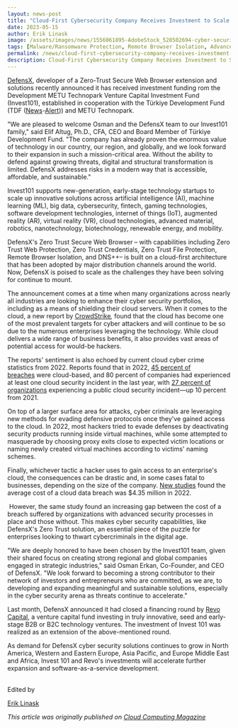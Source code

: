 ```yaml
---
layout: news-post
title: "Cloud-First Cybersecurity Company Receives Investment to Scale Up Zero Trust Solution Globally"
date: 2023-05-15
author: Erik Linask
image: /assets/images/news/1556061895-AdobeStock_528502694-cyber-security-hacker-attack-ransomware-malware-supersize-1200x630.jpeg
tags: [Malware/Ransomware Protection, Remote Browser Isolation, Advanced URL Protection, File Isolation, SaaS Access Protection]
permalink: /news/cloud-first-cybersecurity-company-receives-investment-to-scale-up-zero-trust-solution-globally/
description: Cloud-First Cybersecurity Company Receives Investment to Scale Up Zero Trust Solution Globally
---
```


 
 
 
 
<p><a href="https://www.defensx.com/">DefensX</a>, developer of a Zero-Trust Secure Web Browser extension and solutions recently announced it has received investment funding rom the Development METU Technopark Venture Capital Investment Fund (Invest101), established in cooperation with the Türkiye Development Fund (TDF&nbsp;(<a target="_blank" href="http://www.tmcnet.com/snapshots/snapshots.aspx?Company=TDF">News</a>-<a target="_blank" href="http://www.tmcnet.com/enews/subs.aspx?k1=%22TDF%22">Alert</a>)) and METU Technopark.</p>
<p>"We are pleased to welcome Osman and the DefensX team to our Invest101 family," said Elif Altug, Ph.D., CFA, CEO and Board Member of Türkiye Development Fund. "The company has already proven the enormous value of technology in our country, our region, and globally, and we look forward to their expansion in such a mission-critical area. Without the ability to defend against growing threats, digital and structural transformation is limited. DefensX addresses risks in a modern way that is accessible, affordable, and sustainable."</p>
<p>Invest101 supports new-generation, early-stage technology startups to scale up innovative solutions across artificial intelligence (AI), machine learning (ML), big data, cybersecurity, fintech, gaming technologies, software development technologies, internet of things (IoT), augmented reality (AR), virtual reality (VR), cloud technologies, advanced material, robotics, nanotechnology, biotechnology, renewable energy, and mobility.</p>
<p>DefensX's Zero Trust Secure Web Browser – with capabilities including Zero Trust Web Protection, Zero Trust Credentials, Zero Trust File Protection, Remote Browser Isolation, and DNS++– is built on a cloud-first architecture that has been adopted by major distribution channels around the world. Now, DefensX is poised to scale as the challenges they have been solving for continue to mount.</p>
<p>The announcement comes at a time when many organizations across nearly all industries are looking to enhance their cyber security portfolios, including as a means of shielding their cloud servers. When it comes to the cloud, a new report by&nbsp;<a target="_blank" href="https://go.crowdstrike.com/2023-global-threat-report?utm_campaign=globalthreatreport&amp;utm_content=crwd-treq-en-x-tct-us-psp-x-wht-brnd-x_x_x_x-reportsgtr&amp;utm_medium=sem&amp;utm_source=goog&amp;utm_term=crowdstrike%202023%20global%20threat%20report&amp;gclid=CjwKCAjw_YShBhAiEiwAMomsELJQq9LyV6hq1R-8Er43YkW6GrWxg1iCuimA62OdttN54D1yzfamTBoCS6MQAvD_BwE">CrowdStrike</a><em>, </em>found that the cloud has become one of the most prevalent targets for cyber attackers and will continue to be so due to the numerous enterprises leveraging the technology. While cloud delivers a wide range of business benefits, it also provides vast areas of potential access for would-be hackers.</p>
<p>The reports' sentiment is also echoed by current cloud cyber crime statistics from 2022. Reports found that in 2022,&nbsp;<a href="https://www.ibm.com/uk-en/reports/data-breach">45 percent of breaches</a>&nbsp;were cloud-based, and 80 percent of companies had experienced at least one cloud security incident in the last year, with&nbsp;<a target="_blank" href="https://pages.checkpoint.com/2022-cloud-security-report.html">27 percent of organizations</a>&nbsp;experiencing a public cloud security incident—up 10 percent from 2021.</p>
<p>On top of a larger surface area for attacks, cyber criminals are leveraging new methods for evading defensive protocols once they've gained access to the cloud. In 2022, most hackers tried to evade defenses by deactivating security products running inside virtual machines, while some attempted to masquerade by choosing proxy exits close to expected victim locations or naming newly created virtual machines according to victims' naming schemes.</p>
<p>Finally, whichever tactic a hacker uses to gain access to an enterprise's cloud, the consequences can be drastic and, in some cases fatal to businesses, depending on the size of the company.&nbsp;<a target="_blank" href="https://www.ibm.com/uk-en/reports/data-breach">New studies</a>&nbsp;found the average cost of a cloud data breach was $4.35 million in 2022.</p>
<p>&nbsp;However, the same study found an increasing gap between the cost of a breach suffered by organizations with advanced security processes in place and those without. This makes cyber security capabilities, like DefensX's Zero Trust solution, an essential piece of the puzzle for enterprises looking to thwart cybercriminals in the digital age.</p>
<p>"We are deeply honored to have been chosen by the Invest101 team, given their shared focus on creating strong regional and global companies engaged in strategic industries," said Osman Erkan, Co-Founder, and CEO of DefensX. "We look forward to becoming a strong contributor to their network of investors and entrepreneurs who are committed, as we are, to developing and expanding meaningful and sustainable solutions, especially in the cyber security arena as threats continue to accelerate."</p>
<p>Last month, DefensX announced it had closed a financing round by&nbsp;<a target="_blank" href="https://revo.vc/">Revo</a><u> Capital</u>, a venture capital fund investing in truly innovative, seed and early-stage B2B or B2C technology&nbsp;ventures. The investment of Invest 101 was realized as an extension of the above-mentioned round.</p>
<p>As demand for DefensX cyber security solutions continues to grow in North America, Western and Eastern Europe, Asia Pacific, and Europe Middle East and Africa, Invest 101 and Revo's investments will accelerate further expansion and software-as-a-service development.</p>
<p><br>Edited by</p>
<a target="_blank" href="http://www.tmcnet.com/tmcnet/columnists/columnist.aspx?id=100047&amp;nm=Erik%20Linask">Erik Linask</a>
<p></p>
<p><em>This article was originally published on&nbsp;<a href="https://cloud-computing.tmcnet.com/breaking-news/articles/455857-cloud-first-cybersecurity-company-receives-investment-scale-up.htm" target="_blank">Cloud Computing Magazine</a></em></p>
 